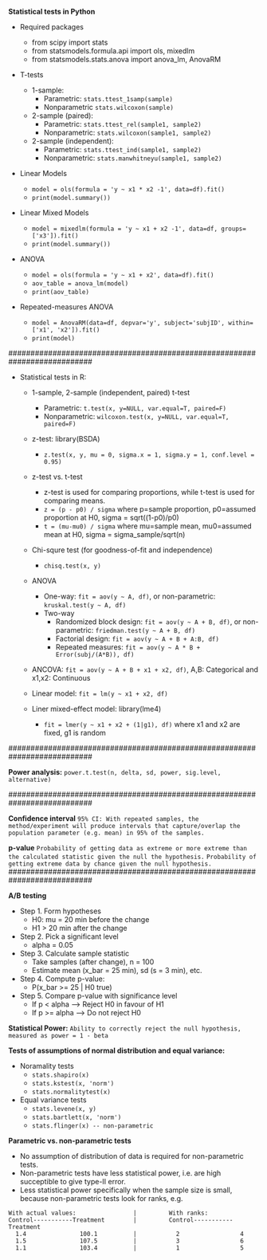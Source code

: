 **Statistical tests in Python**
* Required packages
  * from scipy import stats
  * from statsmodels.formula.api import ols, mixedlm
  * from statsmodels.stats.anova import anova_lm, AnovaRM
  
* T-tests
  * 1-sample: 
    * Parametric: ``` stats.ttest_1samp(sample) ```
    * Nonparametric ``` stats.wilcoxon(sample) ```
  * 2-sample (paired): 
    * Parametric: ``` stats.ttest_rel(sample1, sample2) ```
    * Nonparametric: ``` stats.wilcoxon(sample1, sample2) ```
  * 2-sample (independent):
    * Parametric: ``` stats.ttest_ind(sample1, sample2) ```
    * Nonparametric: ``` stats.manwhitneyu(sample1, sample2) ```

* Linear Models
  * ```model = ols(formula = 'y ~ x1 * x2 -1', data=df).fit()```
  * ```print(model.summary())```

* Linear Mixed Models
  * ```model = mixedlm(formula = 'y ~ x1 + x2 -1', data=df, groups=['x3']).fit()```
  * ```print(model.summary())```

* ANOVA
  * ```model = ols(formula = 'y ~ x1 + x2', data=df).fit()```
  * ```aov_table = anova_lm(model)```
  * ```print(aov_table)```
  
* Repeated-measures ANOVA
  * ```model = AnovaRM(data=df, depvar='y', subject='subjID', within=['x1', 'x2']).fit()```
  * ```print(model)```
  
###########################################################################

* Statistical tests in R:
  * 1-sample, 2-sample (independent, paired) t-test
    * Parametric: ```t.test(x, y=NULL, var.equal=T, paired=F)```
    * Nonparametric: ```wilcoxon.test(x, y=NULL, var.equal=T, paired=F)```
  * z-test: library(BSDA)
    * ```z.test(x, y, mu = 0, sigma.x = 1, sigma.y = 1, conf.level = 0.95)```
  * z-test vs. t-test
    * z-test is used for comparing proportions, while t-test is used for comparing means.
    * ```z = (p - p0) / sigma``` where p=sample proportion, p0=assumed proportion at H0, sigma = sqrt((1-p0)/p0)
    * ```t = (mu-mu0) / sigma``` where mu=sample mean, mu0=assumed mean at H0, sigma = sigma_sample/sqrt(n)

  * Chi-squre test (for goodness-of-fit and independence)
    * ```chisq.test(x, y)```
  
  * ANOVA
    * One-way: ```fit = aov(y ~ A, df)```, or non-parametric: ```kruskal.test(y ~ A, df)```
    * Two-way
      * Randomized block design: ```fit = aov(y ~ A + B, df)```, or non-parametric: ```friedman.test(y ~ A + B, df)```
      * Factorial design: ```fit = aov(y ~ A + B + A:B, df)```
      * Repeated measures: ```fit = aov(y ~ A * B + Error(subj/(A*B)), df)```
       
  * ANCOVA: ```fit = aov(y ~ A + B + x1 + x2, df)```, A,B: Categorical and x1,x2: Continuous
  
  * Linear model: ```fit = lm(y ~ x1 + x2, df)```
  * Liner mixed-effect model: library(lme4)
    * ```fit = lmer(y ~ x1 + x2 + (1|g1), df)``` where x1 and x2 are fixed, g1 is random

###########################################################################

**Power analysis:**
```power.t.test(n, delta, sd, power, sig.level, alternative)```

###########################################################################

**Confidence interval**
```95% CI: With repeated samples, the method/experiment will produce intervals that capture/overlap the population parameter (e.g. mean) in 95% of the samples.```

**p-value**
```Probability of getting data as extreme or more extreme than the calculated statistic given the null the hypothesis.```
```Probability of getting extreme data by chance given the null hypothesis.```
###########################################################################

**A/B testing**
* Step 1. Form hypotheses
  * H0: mu = 20 min before the change
  * H1 > 20 min after the change
* Step 2. Pick a significant level
  * alpha = 0.05
* Step 3. Calculate sample statistic
  * Take samples (after change), n = 100
  * Estimate mean (x_bar = 25 min), sd (s = 3 min), etc.
* Step 4. Compute p-value: 
  * P(x_bar >= 25 | H0 true)
* Step 5. Compare p-value with significance level
  * If p < alpha --> Reject H0 in favour of H1
  * If p >= alpha --> Do not reject H0

**Statistical Power:** ```Ability to correctly reject the null hypothesis, measured as power = 1 - beta```

**Tests of assumptions of normal distribution and equal variance:**
* Noramality tests
  * ```stats.shapiro(x)```
  * ```stats.kstest(x, 'norm')```
  * ```stats.normalitytest(x)```  
* Equal variance tests
  * ```stats.levene(x, y)```
  * ```stats.bartlett(x, 'norm')```
  * ```stats.flinger(x) -- non-parametric```

**Parametric vs. non-parametric tests**
* No assumption of distribution of data is required for non-parametric tests.
* Non-parametric tests have less statistical power, i.e. are high succeptible to give type-II error.
* Less statistical power specifically when the sample size is small, because non-parametric tests look for ranks, e.g.
```
With actual values:                |         With ranks:
Control-----------Treatment        |         Control-----------Treatment
  1.4               100.1          |           2                 4
  1.5               107.5          |           3                 6
  1.1               103.4          |           1                 5
```
